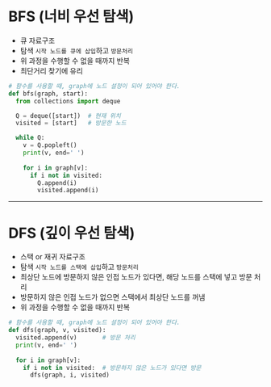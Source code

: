 # BFS (너비 우선 탐색)
- 큐 자료구조
- 탐색 `시작 노드를 큐에 삽입`하고 `방문처리`
- 위 과정을 수행할 수 없을 때까지 반복
- 최단거리 찾기에 유리

```python
# 함수를 사용할 때, graph에 노드 설정이 되어 있어야 한다.
def bfs(graph, start):
  from collections import deque

  Q = deque([start])  # 현재 위치
  visited = [start]   # 방문한 노드

  while Q:
    v = Q.popleft()
    print(v, end=' ')
  
    for i in graph[v]:
      if i not in visited:
        Q.append(i)
        visited.append(i)
```

---

# DFS (깊이 우선 탐색)
- 스택 or 재귀 자료구조
- 탐색 `시작 노드를 스택에 삽입`하고 `방문처리`
- 최상단 노드에 방문하지 않은 인접 노드가 있다면, 해당 노드를 스택에 넣고 방문 처리
- 방문하지 않은 인접 노드가 없으면 스택에서 최상단 노드를 꺼냄
- 위 과정을 수행할 수 없을 때까지 반복

```python
# 함수를 사용할 때, graph에 노드 설정이 되어 있어야 한다.
def dfs(graph, v, visited):
  visited.append(v)       # 방문 처리
  print(v, end=' ')
  
  for i in graph[v]:
    if i not in visited:  # 방문하지 않은 노드가 있다면 방문
      dfs(graph, i, visited)
```
